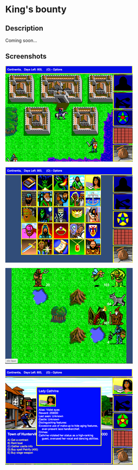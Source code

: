 # King's bounty

## Description

Coming soon...

## Screenshots

![screenshot_1](/Assets/Resources/Sprites/Screenshots/screenshot_1.png) 

![screenshot_2](/Assets/Resources/Sprites/Screenshots/screenshot_2.png)

![screenshot_3](/Assets/Resources/Sprites/Screenshots/screenshot_3.png)

![screenshot_4](/Assets/Resources/Sprites/Screenshots/screenshot_4.png)